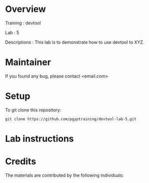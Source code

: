 # Overview

Training : devtool

Lab      : 5

Descriptions :
This lab is to demonstrate how to use devtool to XYZ.


# Maintainer
If you found any bug, please contact <email.com>

# Setup

To git clone this repository:

```
git clone https://github.com/pgyptraining/devtool-lab-5.git
```

# Lab instructions

# Credits
The materials are contributed by the following individuals:
